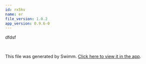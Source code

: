 ```yaml
---
id: rx5kv
name: er
file_version: 1.0.2
app_version: 0.9.6-0
---
```


dfdsf




<br/>

This file was generated by Swimm. [Click here to view it in the app](https://swimm-web-app.web.app/repos/Z2l0aHViJTNBJTNBc2dkdGVzdCUzQSUzQXJvdGVtYmFyMw==/docs/rx5kv).